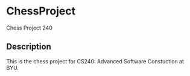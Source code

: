 # ChessProject
Chess Project 240

## Description
This is the chess project for CS240: Advanced Software Constuction at BYU.
